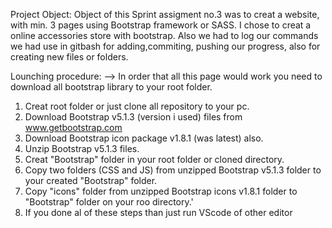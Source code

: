 Project Object:
Object of this Sprint assigment no.3 was to creat a website, with min. 3 pages using Bootstrap framework or SASS.
I chose to creat a online accessories store with bootstrap.
Also we had to log our commands we had use in gitbash for adding,commiting, pushing our progress, also for creating new files or folders.

Lounching procedure: -->
In order that all this page would work you need to download all bootstrap library to your root folder.

1. Creat root folder or just clone all repository to your pc.
2. Download Bootstrap v5.1.3 (version i used) files from
   www.getbootstrap.com
3. Download Bootstrap icon package v1.8.1 (was latest) also.
4. Unzip Bootstrap v5.1.3 files.
5. Creat "Bootstrap" folder in your root folder or cloned directory.
6. Copy two folders (CSS and JS) from unzipped Bootstrap v5.1.3 folder to your created "Bootstrap" folder.
7. Copy "icons" folder from unzipped Bootstrap icons v1.8.1 folder to "Bootstrap" folder on your roo directory.'
8. If you done al of these steps than just run VScode of other editor

